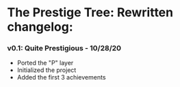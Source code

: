 # The Prestige Tree: Rewritten changelog:

### v0.1: Quite Prestigious - 10/28/20
- Ported the "P" layer
- Initialized the project
- Added the first 3 achievements
